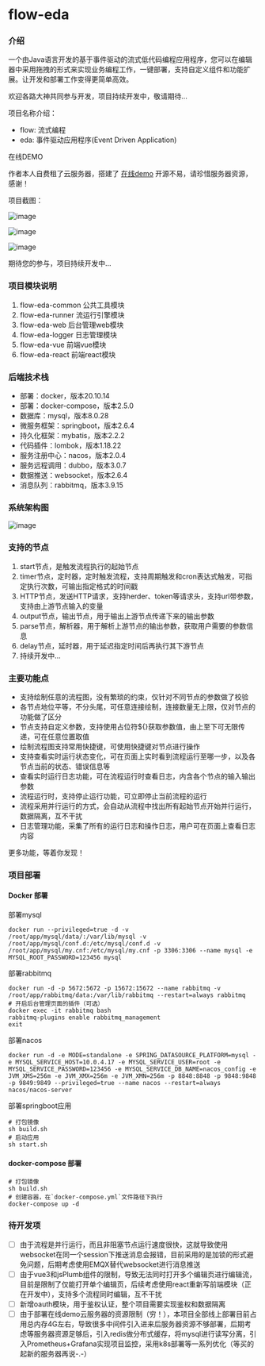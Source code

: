 # flow-eda### 介绍一个由Java语言开发的基于事件驱动的流式低代码编程应用程序，您可以在编辑器中采用拖拽的形式来实现业务编程工作，一键部署，支持自定义组件和功能扩展。让开发和部署工作变得更简单高效。欢迎各路大神共同参与开发，项目持续开发中，敬请期待...项目名称介绍：- flow: 流式编程- eda: 事件驱动应用程序(Event Driven Application)在线DEMO作者本人自费租了云服务器，搭建了 [在线demo](http://36.138.228.74:90/#/flows)开源不易，请珍惜服务器资源，感谢！项目截图：![image](./flow-eda-common/gif/flows.gif)![image](./flow-eda-common/gif/flows2.gif)![image](./flow-eda-common/gif/logs.gif)期待您的参与，项目持续开发中...### 项目模块说明1. flow-eda-common 公共工具模块2. flow-eda-runner 流运行引擎模块3. flow-eda-web    后台管理web模块4. flow-eda-logger 日志管理模块5. flow-eda-vue    前端vue模块6. flow-eda-react  前端react模块### 后端技术栈- 部署：docker，版本20.10.14- 部署：docker-compose，版本2.5.0- 数据库：mysql，版本8.0.28- 微服务框架：springboot，版本2.6.4- 持久化框架：mybatis，版本2.2.2- 代码插件：lombok，版本1.18.22- 服务注册中心：nacos，版本2.0.4- 服务远程调用：dubbo，版本3.0.7- 数据推送：websocket，版本2.6.4- 消息队列：rabbitmq，版本3.9.15### 系统架构图![image](./flow-eda-common/img/architecture.png)### 支持的节点1.  start节点，是触发流程执行的起始节点2.  timer节点，定时器，定时触发流程，支持周期触发和cron表达式触发，可指定执行次数，可输出指定格式的时间戳3.  HTTP节点，发送HTTP请求，支持herder、token等请求头，支持url带参数，支持由上游节点输入的变量4.  output节点，输出节点，用于输出上游节点传递下来的输出参数5.  parse节点，解析器，用于解析上游节点的输出参数，获取用户需要的参数信息6.  delay节点，延时器，用于延迟指定时间后再执行其下游节点7.  持续开发中...### 主要功能点- 支持绘制任意的流程图，没有繁琐的约束，仅针对不同节点的参数做了校验- 各节点地位平等，不分头尾，可任意连接绘制，连接数量无上限，仅对节点的功能做了区分- 节点支持自定义参数，支持使用占位符${}获取参数值，由上至下可无限传递，可在任意位置取值- 绘制流程图支持常用快捷键，可使用快捷键对节点进行操作- 支持查看实时运行状态变化，可在页面上实时看到流程运行至哪一步，以及各节点当前的状态、错误信息等- 查看实时运行日志功能，可在流程运行时查看日志，内含各个节点的输入输出参数- 流程运行时，支持停止运行功能，可立即停止当前流程的运行- 流程采用并行运行的方式，会自动从流程中找出所有起始节点开始并行运行，数据隔离，互不干扰- 日志管理功能，采集了所有的运行日志和操作日志，用户可在页面上查看日志内容更多功能，等着你发现！### 项目部署#### Docker 部署部署mysql```shell scriptdocker run --privileged=true -d -v /root/app/mysql/data/:/var/lib/mysql -v /root/app/mysql/conf.d:/etc/mysql/conf.d -v /root/app/mysql/my.cnf:/etc/mysql/my.cnf -p 3306:3306 --name mysql -e MYSQL_ROOT_PASSWORD=123456 mysql```部署rabbitmq```shell scriptdocker run -d -p 5672:5672 -p 15672:15672 --name rabbitmq -v /root/app/rabbitmq/data:/var/lib/rabbitmq --restart=always rabbitmq# 开启后台管理页面的插件（可选）docker exec -it rabbitmq bashrabbitmq-plugins enable rabbitmq_managementexit```部署nacos```shell scriptdocker run -d -e MODE=standalone -e SPRING_DATASOURCE_PLATFORM=mysql -e MYSQL_SERVICE_HOST=10.0.4.17 -e MYSQL_SERVICE_USER=root -e MYSQL_SERVICE_PASSWORD=123456 -e MYSQL_SERVICE_DB_NAME=nacos_config -e JVM_XMS=256m -e JVM_XMX=256m -e JVM_XMN=256m -p 8848:8848 -p 9848:9848 -p 9849:9849 --privileged=true --name nacos --restart=always nacos/nacos-server```部署springboot应用```shell script# 打包镜像sh build.sh# 启动应用sh start.sh```#### docker-compose 部署```shell script# 打包镜像sh build.sh# 创建容器，在`docker-compose.yml`文件路径下执行docker-compose up -d```### 待开发项- [ ] 由于流程是并行运行，而且非阻塞节点运行速度很快，这就导致使用websocket在同一个session下推送消息会报错，目前采用的是加锁的形式避免问题，后期考虑使用EMQX替代websocket进行消息推送- [ ] 由于vue3和jsPlumb组件的限制，导致无法同时打开多个编辑页进行编辑流，目前是限制了仅能打开单个编辑页，后续考虑使用react重新写前端模块（正在开发中），支持多个流程同时编辑，互不干扰- [ ] 新增oauth模块，用于鉴权认证，整个项目需要实现鉴权和数据隔离- [ ] 由于部署在线demo云服务器的资源限制（穷！），本项目全部线上部署目前占用总内存4G左右，导致很多中间件引入进来后服务器资源不够部署，后期考虑等服务器资源足够后，引入redis做分布式缓存，将mysql进行读写分离，引入Prometheus+Grafana实现项目监控，采用k8s部署等一系列优化（等买的起新的服务器再说-.-）